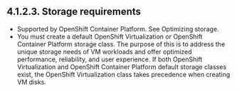 ## 4.1.2.3. Storage requirements

- Supported by OpenShift Container Platform. See Optimizing storage.
- You must create a default OpenShift Virtualization or OpenShift Container Platform storage class. The purpose of this is to address the unique storage needs of VM workloads and offer optimized performance, reliability, and user experience. If both OpenShift Virtualization and OpenShift Container Platform default storage classes exist, the OpenShift Virtualization class takes precedence when creating VM disks.

<!-- image -->

